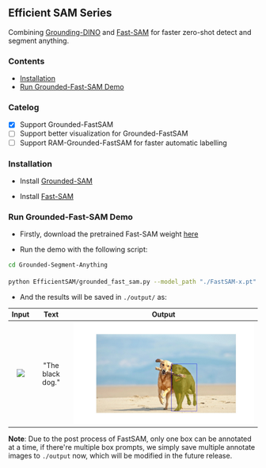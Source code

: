 ## Efficient SAM Series

Combining [Grounding-DINO](https://github.com/IDEA-Research/GroundingDINO) and [Fast-SAM](https://github.com/CASIA-IVA-Lab/FastSAM) for faster zero-shot detect and segment anything.


### Contents
- [Installation](#installation)
- [Run Grounded-Fast-SAM Demo](#run-grounded-fast-sam-demo)

### Catelog
- [x] Support Grounded-FastSAM
- [ ] Support better visualization for Grounded-FastSAM
- [ ] Support RAM-Grounded-FastSAM for faster automatic labelling

### Installation

- Install [Grounded-SAM](https://github.com/IDEA-Research/Grounded-Segment-Anything#installation)

- Install [Fast-SAM](https://github.com/CASIA-IVA-Lab/FastSAM#installation)

### Run Grounded-Fast-SAM Demo

- Firstly, download the pretrained Fast-SAM weight [here](https://github.com/CASIA-IVA-Lab/FastSAM#model-checkpoints)

- Run the demo with the following script:

```bash
cd Grounded-Segment-Anything

python EfficientSAM/grounded_fast_sam.py --model_path "./FastSAM-x.pt" --img_path "assets/demo4.jpg" --text "the black dog." --output "./output/"
```

- And the results will be saved in `./output/` as:

<div style="text-align: center">

| Input | Text | Output |
|:---:|:---:|:---:|
|![](/assets/demo4.jpg) | "The black dog." | ![](https://github.com/IDEA-Research/detrex-storage/blob/main/assets/grounded_sam/fast_sam/demo4_0_caption_the%20black%20dog.jpg?raw=true) |

</div>


**Note**: Due to the post process of FastSAM, only one box can be annotated at a time, if there're multiple box prompts, we simply save multiple annotate images to `./output` now, which will be modified in the future release.

